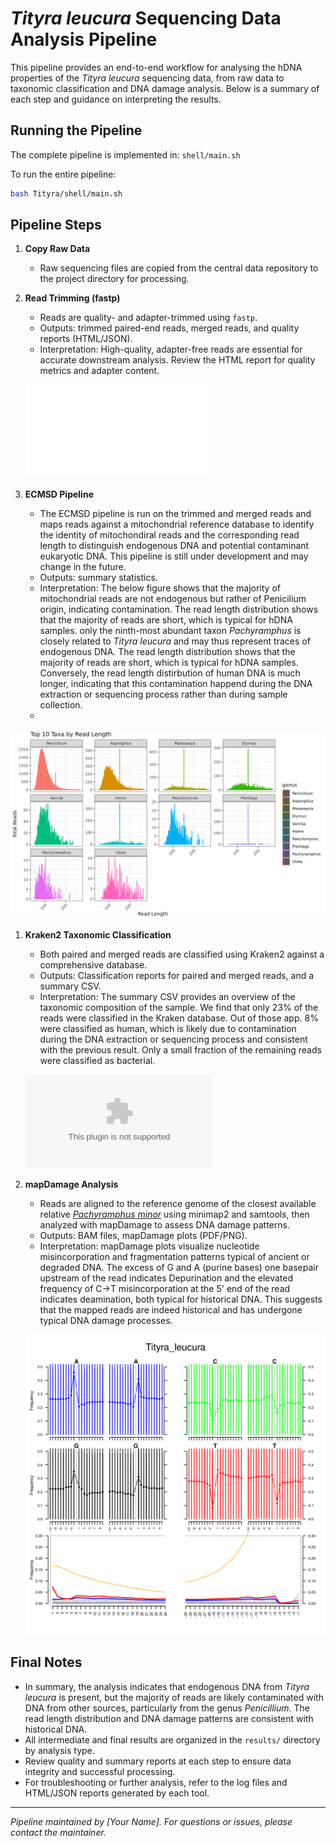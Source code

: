 # *Tityra leucura* Sequencing Data Analysis Pipeline

This pipeline provides an end-to-end workflow for analysing the hDNA properties of the *Tityra leucura* sequencing data, from raw data to taxonomic classification and DNA damage analysis. Below is a summary of each step and guidance on interpreting the results.

## Running the Pipeline

The complete pipeline is implemented in: `shell/main.sh`

To run the entire pipeline:

```bash
bash Tityra/shell/main.sh
```

## Pipeline Steps

1. **Copy Raw Data**
   - Raw sequencing files are copied from the central data repository to the project directory for processing.

2. **Read Trimming (fastp)**
   - Reads are quality- and adapter-trimmed using `fastp`.
   - Outputs: trimmed paired-end reads, merged reads, and quality reports (HTML/JSON).
   - Interpretation: High-quality, adapter-free reads are essential for accurate downstream analysis. Review the HTML report for quality metrics and adapter content.

   ![fastp Quality Report](data/trimmed/Tityra_leucura.html)

3. **ECMSD Pipeline**
   - The ECMSD pipeline is run on the trimmed and merged reads and maps reads against a mitochondrial reference database to identify the identity of mitochondiral reads and the corresponding read length to distinguish endogenous DNA and potential contaminant eukaryotic DNA. This pipeline is still under development and may change in the future.
   - Outputs: summary statistics.
   - Interpretation: The below figure shows that the majority of mitochondrial reads are not endogenous but rather of Penicilium origin, indicating contamination. The read length distribution shows that the majority of reads are short, which is typical for hDNA samples. only the ninth-most abundant taxon *Pachyramphus* is closely related to *Tityra leucura* and may thus represent traces of endogenous DNA. The read length distribution shows that the majority of reads are short, which is typical for hDNA samples. Conversely, the read length distirbution of human DNA is much longer, indicating that this contamination happend during the DNA extraction or sequencing process rather than during sample collection.
   -

![ECMSD Summary](results/ECMSD/mapping/Mito_summary_genus_ReadLengths.png)

1. **Kraken2 Taxonomic Classification**
   - Both paired and merged reads are classified using Kraken2 against a comprehensive database.
   - Outputs: Classification reports for paired and merged reads, and a summary CSV.
   - Interpretation: The summary CSV provides an overview of the taxonomic composition of the sample. We find that only 23% of the reads were classified in the Kraken database. Out of those app. 8% were classified as human, which is likely due to contamination during the DNA extraction or sequencing process and consistent with the previous result. Only a small fraction of the remaining reads were classified as bacterial.

   ![Kraken2 Summary](results/kraken2/kraken_summary.csv)

2. **mapDamage Analysis**
   - Reads are aligned to the reference genome of the closest available relative [*Pachyramphus minor*](https://www.ncbi.nlm.nih.gov/Taxonomy/Browser/wwwtax.cgi?mode=Info&id=369605) using minimap2 and samtools, then analyzed with mapDamage to assess DNA damage patterns.
   - Outputs: BAM files, mapDamage plots (PDF/PNG).
   - Interpretation: mapDamage plots visualize nucleotide misincorporation and fragmentation patterns typical of ancient or degraded DNA. The excess of G and A (purine bases) one basepair upstream of the read indicates Depurination and the elevated frequency of C->T misincorporation at the 5' end of the read indicates deamination, both typical for historical DNA. This suggests that the mapped reads are indeed historical and has undergone typical DNA damage processes.

   ![mapDamage Fragment Length Distribution](results/mapDamage/Tityra_leucura/Fragmisincorporation_plot.png)

## Final Notes

- In summary, the analysis indicates that endogenous DNA from *Tityra leucura* is present, but the majority of reads are likely contaminated with DNA from other sources, particularly from the genus *Penicillium*. The read length distribution and DNA damage patterns are consistent with historical DNA.
- All intermediate and final results are organized in the `results/` directory by analysis type.
- Review quality and summary reports at each step to ensure data integrity and successful processing.
- For troubleshooting or further analysis, refer to the log files and HTML/JSON reports generated by each tool.

---

*Pipeline maintained by [Your Name]. For questions or issues, please contact the maintainer.*
